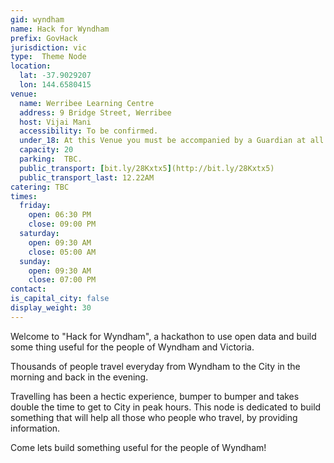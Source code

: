 ```yaml
---
gid: wyndham
name: Hack for Wyndham
prefix: GovHack
jurisdiction: vic
type:  Theme Node
location:
  lat: -37.9029207
  lon: 144.6580415
venue:
  name: Werribee Learning Centre
  address: 9 Bridge Street, Werribee   
  host: Vijai Mani
  accessibility: To be confirmed.
  under_18: At this Venue you must be accompanied by a Guardian at all times.
  capacity: 20
  parking:  TBC.
  public_transport: [bit.ly/28Kxtx5](http://bit.ly/28Kxtx5)
  public_transport_last: 12.22AM 
catering: TBC
times:
  friday:
    open: 06:30 PM
    close: 09:00 PM
  saturday:
    open: 09:30 AM
    close: 05:00 AM
  sunday:
    open: 09:30 AM
    close: 07:00 PM
contact:
is_capital_city: false
display_weight: 30
---
```


Welcome to "Hack for Wyndham", a hackathon to use open data and build some thing useful for the people of Wyndham and Victoria.   
 
Thousands of people travel everyday from Wyndham to the City in the morning and back in the evening. 

Travelling has been a hectic experience, bumper to bumper and takes double the time to get to City in peak hours. This node is dedicated to build something that will help all those who people who travel, by providing information.

Come lets build something useful for the people of Wyndham!   